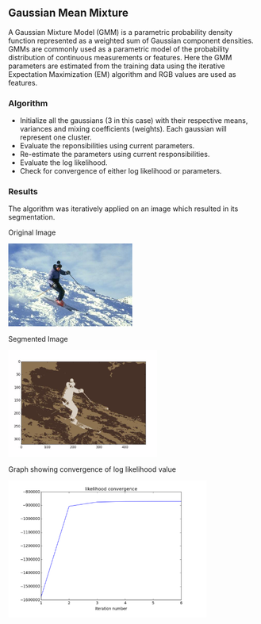 ## Gaussian Mean Mixture

A Gaussian Mixture Model (GMM) is a parametric probability density function represented as a weighted sum of Gaussian component densities. GMMs are commonly used as a parametric model of the probability distribution of continuous measurements or features. Here the GMM parameters are estimated from the training data using the iterative Expectation Maximization (EM) algorithm and RGB values are used as features.

### Algorithm
- Initialize all the gaussians (3 in this case) with their respective means, variances and mixing coefficients (weights). Each gaussian will represent one cluster.
- Evaluate the reponsibilities using current parameters.
- Re-estimate the parameters using current responsibilities.
- Evaluate the log likelihood.
- Check for convergence of either log likelihood or parameters.

### Results
The algorithm was iteratively applied on an image which resulted in its segmentation.

Original Image
<p align="left">
  <img src="ski_image.jpg" width="250"/>
</p>

Segmented Image
<p align="left">
  <img src="segmented.png" width="300"/>
</p>

Graph showing convergence of log likelihood value
<p align="left">
  <img src="graph.png" width="400"/>
</p>

